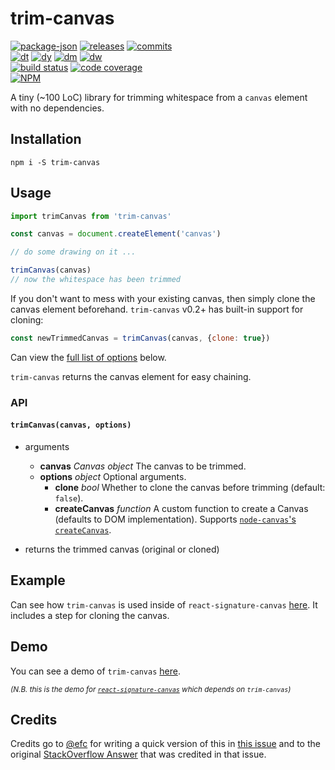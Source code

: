 # trim-canvas

<!-- releases / versioning -->
[![package-json](https://img.shields.io/github/package-json/v/agilgur5/trim-canvas.svg)](https://npmjs.org/package/trim-canvas)
[![releases](https://img.shields.io/github/release/agilgur5/trim-canvas.svg)](https://github.com/agilgur5/trim-canvas/releases)
[![commits](https://img.shields.io/github/commits-since/agilgur5/trim-canvas/latest.svg)](https://github.com/agilgur5/trim-canvas/commits/master)
<br><!-- downloads -->
[![dt](https://img.shields.io/npm/dt/trim-canvas.svg)](https://npmjs.org/package/trim-canvas)
[![dy](https://img.shields.io/npm/dy/trim-canvas.svg)](https://npmjs.org/package/trim-canvas)
[![dm](https://img.shields.io/npm/dm/trim-canvas.svg)](https://npmjs.org/package/trim-canvas)
[![dw](https://img.shields.io/npm/dw/trim-canvas.svg)](https://npmjs.org/package/trim-canvas)
<br><!-- status / activity -->
[![build status](https://img.shields.io/travis/agilgur5/trim-canvas/master.svg)](https://travis-ci.org/agilgur5/trim-canvas)
[![code coverage](https://img.shields.io/codecov/c/gh/agilgur5/trim-canvas/master.svg)](https://codecov.io/gh/agilgur5/trim-canvas)
<br>
[![NPM](https://nodei.co/npm/trim-canvas.png?downloads=true&downloadRank=true&stars=true)](https://npmjs.org/package/trim-canvas)

A tiny (~100 LoC) library for trimming whitespace from a `canvas` element with no dependencies.

## Installation

`npm i -S trim-canvas`

## Usage

```javascript
import trimCanvas from 'trim-canvas'

const canvas = document.createElement('canvas')

// do some drawing on it ...

trimCanvas(canvas)
// now the whitespace has been trimmed
```

If you don't want to mess with your existing canvas, then simply clone the canvas element beforehand.
`trim-canvas` v0.2+ has built-in support for cloning:

```javascript
const newTrimmedCanvas = trimCanvas(canvas, {clone: true})
```

Can view the [full list of options](#API) below.

`trim-canvas` returns the canvas element for easy chaining.

### API

#### `trimCanvas(canvas, options)`

- arguments
  - **canvas** *Canvas object* The canvas to be trimmed.
  - **options** *object* Optional arguments.
    - **clone** *bool* Whether to clone the canvas before trimming (default: `false`).
    - **createCanvas** *function* A custom function to create a Canvas (defaults to DOM implementation).
      Supports [`node-canvas`'s `createCanvas`](https://github.com/Automattic/node-canvas#createcanvas).

- returns the trimmed canvas (original or cloned)

## Example

Can see how `trim-canvas` is used inside of `react-signature-canvas` [here](https://github.com/agilgur5/react-signature-canvas/blob/310bff81813509a4035bedfe50d76e7045a880cb/src/index.js#L53-L64).
It includes a step for cloning the canvas.

## Demo

You can see a demo of `trim-canvas` [here](https://agilgur5.github.io/react-signature-canvas/).

<small>*(N.B. this is the demo for [`react-signature-canvas`](https://github.com/agilgur5/react-signature-canvas) which depends on `trim-canvas`)*</small>

## Credits

Credits go to [@efc](https://github.com/efc) for writing a quick version of this in [this issue](https://github.com/szimek/signature_pad/issues/49#issue-29108215) and to the original [StackOverflow Answer](http://stackoverflow.com/a/12178531/3431180) that was credited in that issue.
